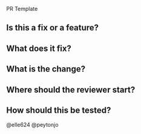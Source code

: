 PR Template
## Is this a fix or a feature? 
## What does it fix?
## What is the change?
## Where should the reviewer start?
## How should this be tested?

@elle624
@peytonjo
